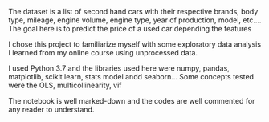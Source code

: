 The dataset is a list of second hand cars with their respective brands, body type, mileage, engine volume, engine type, year of production, model, etc.... The goal here is to predict the price of a used car depending the features

I chose this project to familiarize myself with some exploratory data analysis I learned from my online course using unprocessed data.

I used Python 3.7 and the libraries used here were numpy, pandas, matplotlib, scikit learn, stats model andd seaborn... Some concepts tested were the OLS, multicollinearity, vif

The notebook is well marked-down and the codes are well commented for any reader to understand.